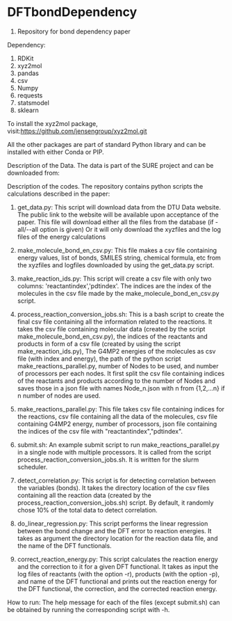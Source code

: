 # DFTbondDependency
1) Repository for bond dependency paper

Dependency:
1) RDKit
2) xyz2mol
3) pandas
4) csv
5) Numpy
6) requests
7) statsmodel
8) sklearn

To install the xyz2mol package, visit:https://github.com/jensengroup/xyz2mol.git

All the other packages are part of standard Python library and can be installed with either Conda or PIP.


Description of the Data.
The data is part of the SURE project and can be downloaded from: <link>

Description of the codes.
The repository contains python scripts the calculations described in the paper: <link after submission>
1) get_data.py: This script will download data from the DTU Data website. The public link to the website
will be available upon acceptance of the paper. This file will download either all the files from the 
database (if -all/--all option is given) Or it will only download the xyzfiles and the log files of the
energy calculations

2) make_molecule_bond_en_csv.py: This file makes a csv file containing energy values, list of bonds, SMILES
string, chemical formula, etc from the xyzfiles and logfiles downloaded by using the get_data.py script.

3) make_reaction_ids.py: This script will create a csv file with only two columns: 'reactantindex','pdtindex'.
The indices are the index of the molecules in the csv file made by the make_molecule_bond_en_csv.py script.

4) process_reaction_conversion_jobs.sh: This is a bash script to create the final csv file containing
all the information related to the reactions. It takes the csv file containing molecular data (created by the
script make_molecule_bond_en_csv.py), the indices of the reactants and products in form of a csv file
(created by using the script make_reaction_ids.py), The G4MP2 energies of the molecules as csv file (with
index and energy), the path of the python script make_reactions_parallel.py, number of Nodes to be used,
and number of processors per each nodes.
It first split the csv file containing indices of the reactants and products according to the number of Nodes
and saves those in a json file with names Node_n.json with n from {1,2,...n} if n number of nodes are used.

5) make_reactions_parallel.py: This file takes csv file containing indices for the reactions, csv file containing
all the data of the molecules, csv file containing G4MP2 energy, number of processors, json file
containing the indices of the csv file with "reactantindex","pdtindex".

6) submit.sh: An example submit script to run make_reactions_parallel.py in a single node with multiple processors.
It is called from the script process_reaction_conversion_jobs.sh. It is written for the slurm scheduler.

8) detect_correlation.py: This script is for detecting correlation between the variables (bonds). It takes
the directory location of the csv files containing all the reaction data (created by the process_reaction_conversion_jobs.sh)
script. By default, it randomly chose 10% of the total data to detect correlation.

9) do_linear_regression.py: This script performs the linear regression between the bond change and the DFT error to
reaction energies. It takes as argument the directory location for the reaction data file, and the name of the DFT
functionals.

10) correct_reaction_energy.py: This script calculates the reaction energy and the correction to it for a given DFT functional.
It takes as input the log files of reactants (with the option -r), products (with the option -p), and name of the
DFT functional and prints out the reaction energy for the DFT functional, the correction, and the corrected reaction energy.

How to run:
The help message for each of the files (except submit.sh) can be obtained by running the corresponding
script with -h.
